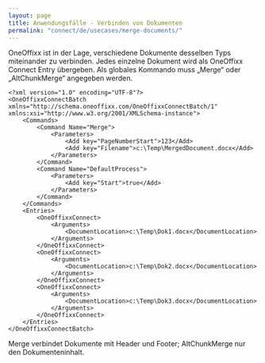 ```yaml
---
layout: page
title: Anwendungsfälle - Verbinden von Dokumenten
permalink: "connect/de/usecases/merge-documents/"
---
```


OneOffixx ist in der Lage, verschiedene Dokumente desselben Typs miteinander zu verbinden. Jedes einzelne Dokument wird als OneOffixx Connect Entry übergeben. Als globales Kommando muss „Merge“ oder „AltChunkMerge“ angegeben werden.

    <?xml version="1.0" encoding="UTF-8"?>
    <OneOffixxConnectBatch xmlns="http://schema.oneoffixx.com/OneOffixxConnectBatch/1" xmlns:xsi="http://www.w3.org/2001/XMLSchema-instance">
    	<Commands>
    		<Command Name="Merge">
    			<Parameters>
    				<Add key="PageNumberStart">123</Add>
    				<Add key="Filename">c:\Temp\MergedDocument.docx</Add>
    			</Parameters>
    		</Command>
    		<Command Name="DefaultProcess">
    			<Parameters>
    				<Add key="Start">true</Add>
    			</Parameters>
    		</Command>
    	</Commands>
    	<Entries>
    		<OneOffixxConnect>
    			<Arguments>
    				<DocumentLocation>c:\Temp\Dok1.docx</DocumentLocation>
    			</Arguments>
    		</OneOffixxConnect>
    		<OneOffixxConnect>
    			<Arguments>
    				<DocumentLocation>c:\Temp\Dok2.docx</DocumentLocation>
    			</Arguments>
    		</OneOffixxConnect>
    		<OneOffixxConnect>
    			<Arguments>
    				<DocumentLocation>c:\Temp\Dok3.docx</DocumentLocation>
    			</Arguments>
    		</OneOffixxConnect>
    	</Entries>
    </OneOffixxConnectBatch>

Merge verbindet Dokumente mit Header und Footer; AltChunkMerge nur den Dokumenteninhalt.
